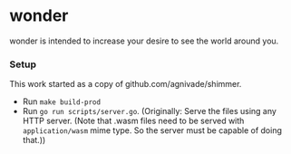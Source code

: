 # wonder 

wonder is intended to increase your desire to see the world around you.

### Setup

This work started as a copy of github.com/agnivade/shimmer.

- Run `make build-prod`
- Run `go run scripts/server.go`. (Originally: Serve the files using any HTTP server. (Note that .wasm files need to be served with `application/wasm` mime type. So the server must be capable of doing that.))
